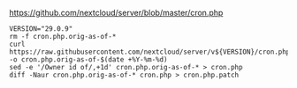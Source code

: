 https://github.com/nextcloud/server/blob/master/cron.php

```shell
VERSION="29.0.9"
rm -f cron.php.orig-as-of-*
curl https://raw.githubusercontent.com/nextcloud/server/v${VERSION}/cron.php -o cron.php.orig-as-of-$(date +%Y-%m-%d)
sed -e '/Owner id of/,+1d' cron.php.orig-as-of-* > cron.php
diff -Naur cron.php.orig-as-of-* cron.php > cron.php.patch
```
